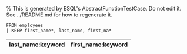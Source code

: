 % This is generated by ESQL's AbstractFunctionTestCase. Do not edit it. See ../README.md for how to regenerate it.

```esql
FROM employees
| KEEP first_name*, last_name, first_na*
```

| last_name:keyword | first_name:keyword |
| --- | --- |
